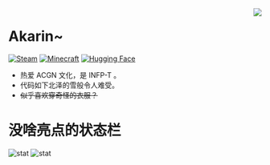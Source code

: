 
<a href="https://asankilp.github.io/akarin.html">
  <img align=right src="https://user-images.githubusercontent.com/60691961/179545384-80b45276-b410-48dd-9afa-954ef455d44f.png">  
</a>

# Akarin~

<div align=left>
 
[![Steam](https://img.shields.io/badge/Asankilp-black.svg?logo=Steam)](https://steamcommunity.com/id/asankilp/)
[![Minecraft](https://img.shields.io/badge/Minecraft-Asankilp-green.svg?labelColor=green&color=yellowgreen)](https://namemc.com/profile/Asankilp)
[![Hugging Face](https://img.shields.io/badge/🤗-Asankilp-yellow.svg?labelColor=yellow&color=black)](https://huggingface.co/Asankilp)
- 热爱 ACGN 文化，是 INFP-T 。  
- 代码如下北泽的雪般令人难受。 
- ~~似乎喜欢穿奇怪的衣服？~~

</div>

# 没啥亮点的状态栏
![stat](https://github-readme-stats.vercel.app/api?username=Asankilp&show_icons=true&theme=buefy)
![stat](https://github-readme-stats.vercel.app/api/top-langs/?username=Asankilp&theme=buefy&hide=ren%27py%2chtml&layout=compact)

